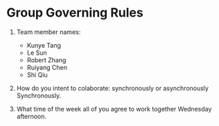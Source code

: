 # Group Governing Rules

1. Team member names:
   - Kunye Tang
   - Le Sun
   - Robert Zhang
   - Ruiyang Chen
   - Shi Qiu
  
2. How do you intent to colaborate: synchronously or asynchronously
   Synchronously.

3. What time of the week all of you agree to work together
   Wednesday afternoon.
